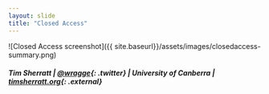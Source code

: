 ```yaml
---
layout: slide
title: "Closed Access"
---
```


![Closed Access screenshot]({{ site.baseurl}}/assets/images/closedaccess-summary.png)

##### Tim Sherratt \| [@wragge](http://twitter.com/wragge){: .twitter} \| University of Canberra  \| [timsherratt.org](http://timsherratt.org/){: .external}
